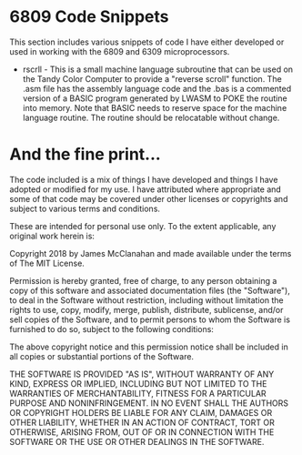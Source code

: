 # 6809 Code Snippets

This section includes various snippets of code I have either developed or used in working with the 6809 and 6309 microprocessors.

* rscrll - This is a small machine language subroutine that can be used on the Tandy Color Computer to provide a "reverse scroll" function. The .asm file has the assembly language code and the .bas is a commented version of a BASIC program generated by LWASM to POKE the routine into memory. Note that BASIC needs to reserve space for the machine language routine. The routine should be relocatable without change.

# And the fine print...

The code included is a mix of things I have developed and things I have adopted or modified for my use. I have attributed where appropriate and some of that code may be covered under other licenses or copyrights and subject to various terms and conditions.

These are intended for personal use only. To the extent applicable, any original work herein is:

Copyright 2018 by James McClanahan and made available under the terms of The MIT License.

Permission is hereby granted, free of charge, to any person obtaining a copy of this software and associated documentation files (the "Software"), to deal in the Software without restriction, including without limitation the rights to use, copy, modify, merge, publish, distribute, sublicense, and/or sell copies of the Software, and to permit persons to whom the Software is furnished to do so, subject to the following conditions:

The above copyright notice and this permission notice shall be included in all copies or substantial portions of the Software.

THE SOFTWARE IS PROVIDED "AS IS", WITHOUT WARRANTY OF ANY KIND, EXPRESS OR IMPLIED, INCLUDING BUT NOT LIMITED TO THE WARRANTIES OF MERCHANTABILITY, FITNESS FOR A PARTICULAR PURPOSE AND NONINFRINGEMENT. IN NO EVENT SHALL THE AUTHORS OR COPYRIGHT HOLDERS BE LIABLE FOR ANY CLAIM, DAMAGES OR OTHER LIABILITY, WHETHER IN AN ACTION OF CONTRACT, TORT OR OTHERWISE, ARISING FROM, OUT OF OR IN CONNECTION WITH THE SOFTWARE OR THE USE OR OTHER DEALINGS IN THE SOFTWARE.

